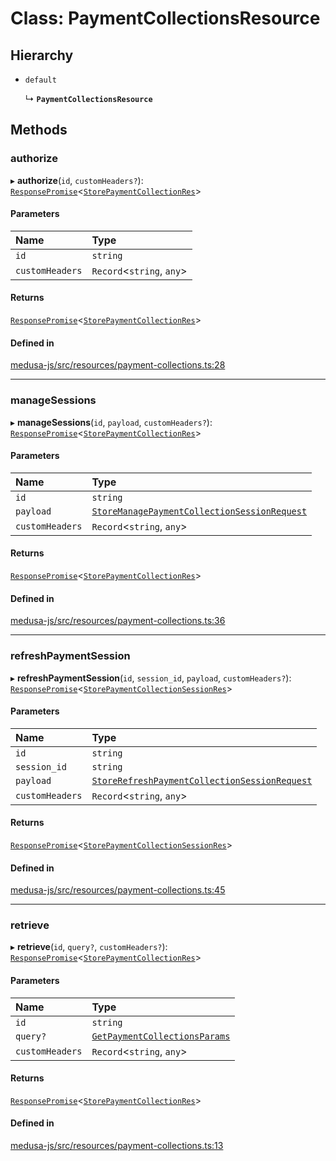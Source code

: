 # Class: PaymentCollectionsResource

## Hierarchy

- `default`

  ↳ **`PaymentCollectionsResource`**

## Methods

### authorize

▸ **authorize**(`id`, `customHeaders?`): [`ResponsePromise`](../modules/internal.md#responsepromise)<[`StorePaymentCollectionRes`](../modules/internal-42.md#storepaymentcollectionres)\>

#### Parameters

| Name | Type |
| :------ | :------ |
| `id` | `string` |
| `customHeaders` | `Record`<`string`, `any`\> |

#### Returns

[`ResponsePromise`](../modules/internal.md#responsepromise)<[`StorePaymentCollectionRes`](../modules/internal-42.md#storepaymentcollectionres)\>

#### Defined in

[medusa-js/src/resources/payment-collections.ts:28](https://github.com/medusajs/medusa/blob/105c68929/packages/medusa-js/src/resources/payment-collections.ts#L28)

___

### manageSessions

▸ **manageSessions**(`id`, `payload`, `customHeaders?`): [`ResponsePromise`](../modules/internal.md#responsepromise)<[`StorePaymentCollectionRes`](../modules/internal-42.md#storepaymentcollectionres)\>

#### Parameters

| Name | Type |
| :------ | :------ |
| `id` | `string` |
| `payload` | [`StoreManagePaymentCollectionSessionRequest`](internal-42.StoreManagePaymentCollectionSessionRequest.md) |
| `customHeaders` | `Record`<`string`, `any`\> |

#### Returns

[`ResponsePromise`](../modules/internal.md#responsepromise)<[`StorePaymentCollectionRes`](../modules/internal-42.md#storepaymentcollectionres)\>

#### Defined in

[medusa-js/src/resources/payment-collections.ts:36](https://github.com/medusajs/medusa/blob/105c68929/packages/medusa-js/src/resources/payment-collections.ts#L36)

___

### refreshPaymentSession

▸ **refreshPaymentSession**(`id`, `session_id`, `payload`, `customHeaders?`): [`ResponsePromise`](../modules/internal.md#responsepromise)<[`StorePaymentCollectionSessionRes`](../modules/internal-42.md#storepaymentcollectionsessionres)\>

#### Parameters

| Name | Type |
| :------ | :------ |
| `id` | `string` |
| `session_id` | `string` |
| `payload` | [`StoreRefreshPaymentCollectionSessionRequest`](internal-42.StoreRefreshPaymentCollectionSessionRequest.md) |
| `customHeaders` | `Record`<`string`, `any`\> |

#### Returns

[`ResponsePromise`](../modules/internal.md#responsepromise)<[`StorePaymentCollectionSessionRes`](../modules/internal-42.md#storepaymentcollectionsessionres)\>

#### Defined in

[medusa-js/src/resources/payment-collections.ts:45](https://github.com/medusajs/medusa/blob/105c68929/packages/medusa-js/src/resources/payment-collections.ts#L45)

___

### retrieve

▸ **retrieve**(`id`, `query?`, `customHeaders?`): [`ResponsePromise`](../modules/internal.md#responsepromise)<[`StorePaymentCollectionRes`](../modules/internal-42.md#storepaymentcollectionres)\>

#### Parameters

| Name | Type |
| :------ | :------ |
| `id` | `string` |
| `query?` | [`GetPaymentCollectionsParams`](internal-15.GetPaymentCollectionsParams.md) |
| `customHeaders` | `Record`<`string`, `any`\> |

#### Returns

[`ResponsePromise`](../modules/internal.md#responsepromise)<[`StorePaymentCollectionRes`](../modules/internal-42.md#storepaymentcollectionres)\>

#### Defined in

[medusa-js/src/resources/payment-collections.ts:13](https://github.com/medusajs/medusa/blob/105c68929/packages/medusa-js/src/resources/payment-collections.ts#L13)
